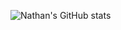 ![Nathan's GitHub stats](https://github-readme-stats.vercel.app/api?username=natejcq&theme=transparent&show_icons=true)
<!---
natejcq/natejcq is a ✨ special ✨ repository because its `README.md` (this file) appears on your GitHub profile.
You can click the Preview link to take a look at your changes.
--->
